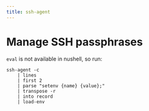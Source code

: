 ```yaml
---
title: ssh-agent
---
```


# Manage SSH passphrases

`eval` is not available in nushell, so run:

```nushell
ssh-agent -c
    | lines
    | first 2
    | parse "setenv {name} {value};"
    | transpose -r
    | into record
    | load-env
```
